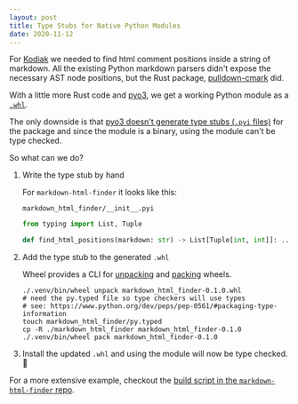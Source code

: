 ```yaml
---
layout: post
title: Type Stubs for Native Python Modules
date: 2020-11-12
---
```


For [Kodiak](https://kodiakhq.com) we needed to find html comment positions
inside a string of markdown. All the existing Python markdown parsers didn't
expose the necessary AST node positions, but the Rust package,
[pulldown-cmark](https://github.com/raphlinus/pulldown-cmark) did.

With a little more Rust code and [pyo3](https://github.com/PyO3/PyO3), we get
a working Python module as a [`.whl`](https://github.com/pypa/wheel).

The only downside is that [pyo3 doesn't generate type stubs (`.pyi`
files)](https://github.com/PyO3/pyo3/issues/510) for the package and since the module
is a binary, using the module can't be type checked.

So what can we do?

1. Write the type stub by hand

   For `markdown-html-finder` it looks like this:

   `markdown_html_finder/__init__.pyi`

   ```python
   from typing import List, Tuple

   def find_html_positions(markdown: str) -> List[Tuple[int, int]]: ...
   ```

2. Add the type stub to the generated `.whl`

   Wheel provides a CLI for
   [unpacking](https://wheel.readthedocs.io/en/stable/reference/wheel_unpack.html)
   and
   [packing](https://wheel.readthedocs.io/en/stable/reference/wheel_pack.html)
   wheels.

   ```
   ./.venv/bin/wheel unpack markdown_html_finder-0.1.0.whl
   # need the py.typed file so type checkers will use types
   # see: https://www.python.org/dev/peps/pep-0561/#packaging-type-information
   touch markdown_html_finder/py.typed
   cp -R ./markdown_html_finder markdown_html_finder-0.1.0
   ./.venv/bin/wheel pack markdown_html_finder-0.1.0
   ```

3. Install the updated `.whl` and using the module will now be type checked. 🎉

For a more extensive example, checkout the [build script in the
`markdown-html-finder`
repo](https://github.com/chdsbd/markdown-html-finder/blob/master/s/build).
